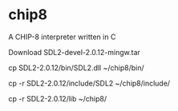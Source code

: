 # chip8
A CHIP-8 interpreter written in C



Download SDL2-devel-2.0.12-mingw.tar

cp SDL2-2.0.12/bin/SDL2.dll ~/chip8/bin/

cp -r SDL2-2.0.12/include/SDL2 ~/chip8/include/

cp -r SDL2-2.0.12/lib ~/chip8/
